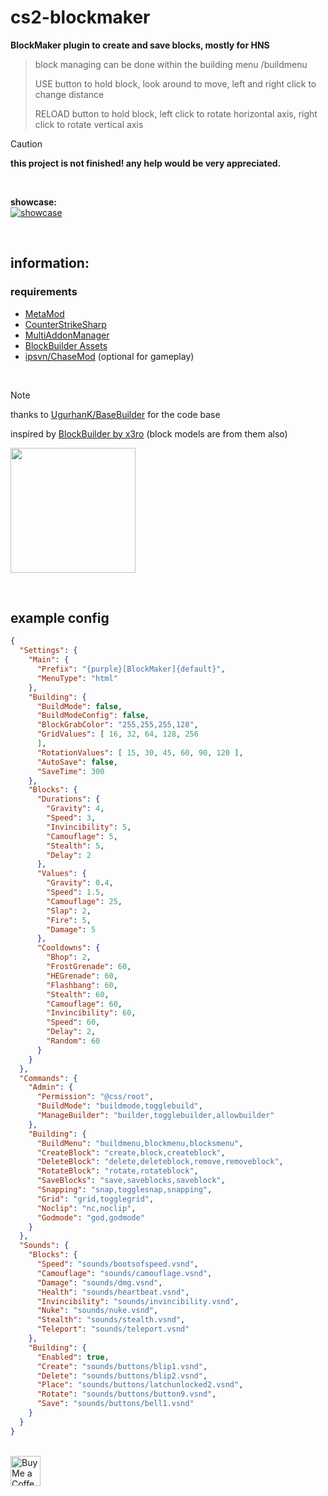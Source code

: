 # cs2-blockmaker

**BlockMaker plugin to create and save blocks, mostly for HNS**

> block managing can be done within the building menu /buildmenu
> 
> USE button to hold block, look around to move, left and right click to change distance
> 
> RELOAD button to hold block, left click to rotate horizontal axis, right click to rotate vertical axis

> [!CAUTION]
> **this project is not finished! any help would be very appreciated.**

<br>

**showcase:**<br>
[![showcase](https://img.youtube.com/vi/AEAEKhCErsw/hqdefault.jpg)](https://youtube.com/watch?v=AEAEKhCErsw)

<br>

## information:

### requirements

- [MetaMod](https://github.com/alliedmodders/metamod-source)
- [CounterStrikeSharp](https://github.com/roflmuffin/CounterStrikeSharp)
- [MultiAddonManager](https://github.com/Source2ZE/MultiAddonManager)
- [BlockBuilder Assets](https://steamcommunity.com/sharedfiles/filedetails/?id=3299954847)
- [ipsvn/ChaseMod](https://github.com/ipsvn/ChaseMod) (optional for gameplay)

<br>

> [!NOTE]
> thanks to [UgurhanK/BaseBuilder](https://github.com/UgurhanK/BaseBuilder) for the code base
>
> inspired by [BlockBuilder by x3ro](https://forums.alliedmods.net/showthread.php?t=258329) (block models are from them also)

<img src="https://github.com/user-attachments/assets/53e486cc-8da4-45ab-bc6e-eb38145aba36" height="200px"> <br>

<br>

## example config

```json
{
  "Settings": {
    "Main": {
      "Prefix": "{purple}[BlockMaker]{default}",
      "MenuType": "html"
    },
    "Building": {
      "BuildMode": false,
      "BuildModeConfig": false,
      "BlockGrabColor": "255,255,255,128",
      "GridValues": [ 16, 32, 64, 128, 256
      ],
      "RotationValues": [ 15, 30, 45, 60, 90, 120 ],
      "AutoSave": false,
      "SaveTime": 300
    },
    "Blocks": {
      "Durations": {
        "Gravity": 4,
        "Speed": 3,
        "Invincibility": 5,
        "Camouflage": 5,
        "Stealth": 5,
        "Delay": 2
      },
      "Values": {
        "Gravity": 0.4,
        "Speed": 1.5,
        "Camouflage": 25,
        "Slap": 2,
        "Fire": 5,
        "Damage": 5
      },
      "Cooldowns": {
        "Bhop": 2,
        "FrostGrenade": 60,
        "HEGrenade": 60,
        "Flashbang": 60,
        "Stealth": 60,
        "Camouflage": 60,
        "Invincibility": 60,
        "Speed": 60,
        "Delay": 2,
        "Random": 60
      }
    }
  },
  "Commands": {
    "Admin": {
      "Permission": "@css/root",
      "BuildMode": "buildmode,togglebuild",
      "ManageBuilder": "builder,togglebuilder,allowbuilder"
    },
    "Building": {
      "BuildMenu": "buildmenu,blockmenu,blocksmenu",
      "CreateBlock": "create,block,createblock",
      "DeleteBlock": "delete,deleteblock,remove,removeblock",
      "RotateBlock": "rotate,rotateblock",
      "SaveBlocks": "save,saveblocks,saveblock",
      "Snapping": "snap,togglesnap,snapping",
      "Grid": "grid,togglegrid",
      "Noclip": "nc,noclip",
      "Godmode": "god,godmode"
    }
  },
  "Sounds": {
    "Blocks": {
      "Speed": "sounds/bootsofspeed.vsnd",
      "Camouflage": "sounds/camouflage.vsnd",
      "Damage": "sounds/dmg.vsnd",
      "Health": "sounds/heartbeat.vsnd",
      "Invincibility": "sounds/invincibility.vsnd",
      "Nuke": "sounds/nuke.vsnd",
      "Stealth": "sounds/stealth.vsnd",
      "Teleport": "sounds/teleport.vsnd"
    },
    "Building": {
      "Enabled": true,
      "Create": "sounds/buttons/blip1.vsnd",
      "Delete": "sounds/buttons/blip2.vsnd",
      "Place": "sounds/buttons/latchunlocked2.vsnd",
      "Rotate": "sounds/buttons/button9.vsnd",
      "Save": "sounds/buttons/bell1.vsnd"
    }
  }
}
```

<br> <a href="https://ko-fi.com/exkludera" target="blank"><img src="https://cdn.ko-fi.com/cdn/kofi5.png" height="48px" alt="Buy Me a Coffee at ko-fi.com"></a>
